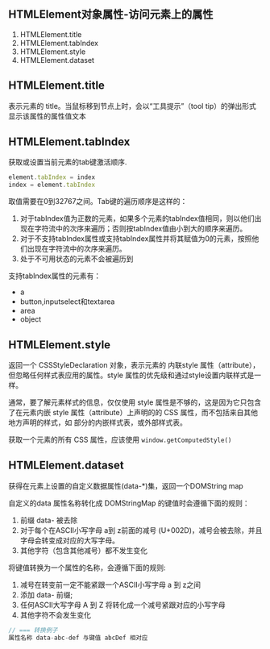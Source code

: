 
## HTMLElement对象属性-访问元素上的属性
1. HTMLElement.title
2. HTMLElement.tabIndex
3. HTMLElement.style
4. HTMLElement.dataset

## HTMLElement.title
表示元素的 title。当鼠标移到节点上时，会以“工具提示”（tool tip）的弹出形式显示该属性的属性值文本

## HTMLElement.tabIndex
获取或设置当前元素的tab键激活顺序.
```js
element.tabIndex = index 
index = element.tabIndex
```
取值需要在0到32767之间。Tab键的遍历顺序是这样的：
1. 对于tabIndex值为正数的元素，如果多个元素的tabIndex值相同，则以他们出现在字符流中的次序来遍历；否则按tabIndex值由小到大的顺序来遍历。
2. 对于不支持tabIndex属性或支持tabIndex属性并将其赋值为0的元素，按照他们出现在字符流中的次序来遍历。
3. 处于不可用状态的元素不会被遍历到

支持tabIndex属性的元素有：
* a
* button,inputselect和textarea
* area
* object


## HTMLElement.style
返回一个 CSSStyleDeclaration 对象，表示元素的 内联style 属性（attribute），但忽略任何样式表应用的属性。style 属性的优先级和通过style设置内联样式是一样。

通常，要了解元素样式的信息，仅仅使用 style 属性是不够的，这是因为它只包含了在元素内嵌 style 属性（attribute）上声明的的 CSS 属性，而不包括来自其他地方声明的样式，如 <head> 部分的内嵌样式表，或外部样式表。

获取一个元素的所有 CSS 属性，应该使用 `window.getComputedStyle()`


## HTMLElement.dataset
获得在元素上设置的自定义数据属性(data-*)集，返回一个DOMString map

自定义的data 属性名称转化成 DOMStringMap 的键值时会遵循下面的规则：
1. 前缀  data- 被去除
2. 对于每个在ASCII小写字母 a到 z前面的减号 (U+002D)，减号会被去除，并且字母会转变成对应的大写字母。
3. 其他字符（包含其他减号）都不发生变化

将键值转换为一个属性的名称，会遵循下面的规则:
1. 减号在转变前一定不能紧跟一个ASCII小写字母 a 到 z之间
2. 添加 data- 前缀;
3. 任何ASCII大写字母 A 到 Z 将转化成一个减号紧跟对应的小写字母
4. 其他字符不会发生变化

```js
// === 转换例子
属性名称 data-abc-def 与键值 abcDef 相对应
```


